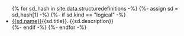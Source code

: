 <ul>
{% for sd_hash in site.data.structuredefinitions -%}
  {%- assign sd = sd_hash[1] -%}
  {%- if sd.kind  == "logical" -%}
   <li> <a href="{{sd.path}}">{{sd.name}}</a>{{sd.title}}. {{sd.description}} </li>
  {%- endif -%}
{%- endfor -%}
</ul>